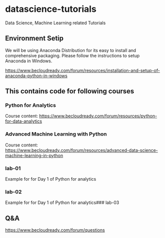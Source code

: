 # datascience-tutorials
Data Science, Machine Learning related Tutorials

## Environment Setip

We will be using Anaconda Distribution for its easy to install and comprehensive packaging. Please follow the instructions to setup Anaconda in Windows.


https://www.becloudready.com/forum/resources/installation-and-setup-of-anaconda-python-in-windows


## This contains code for following courses

### Python for Analytics

Course content: https://www.becloudready.com/forum/resources/python-for-data-analytics

### Advanced Machine Learning with Python

Course content: https://www.becloudready.com/forum/resources/advanced-data-science-machine-learning-in-python

### lab-01

Example for for Day 1 of Python for analytics

### lab-02
Example for for Day 1 of Python for analytics### lab-03

## Q&A

https://www.becloudready.com/forum/questions

